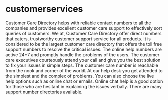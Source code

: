 # customerservices
 Customer Care Directory helps with reliable contact numbers to all the companies and provides excellent customer care support to effectively sort queries of customers. We at, Customer Care Directory offer direct numbers that caters, trustworthy customer support service for all products. It is considered to be the largest customer care directory that offers the toll free support numbers to resolve the critical issues. The online help numbers are active 24*7 and promptly handle the problems of the users. The customer care executives courteously attend your call and give you the best solution to fix your issues in simple steps. The customer care number is reachable from the nook and corner of the world. At our help desk you get attended to the simplest and the complex of problems. You can also choose the live help options such as online chat or emails. Online chat help is a good option for those who are hesitant in explaining the issues verbally. There are many support number directories available.
